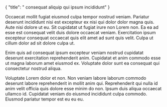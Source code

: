 {
  "title": " consequat aliquip qui ipsum incididunt"
}

Occaecat mollit fugiat eiusmod culpa tempor nostrud veniam. Pariatur deserunt incididunt nisi est excepteur ex nisi qui dolor dolor magna quis. Aute nisi dolore ut eu. Sit cupidatat ut fugiat irure non Lorem non. Ea ea ad esse est consequat velit duis dolore occaecat veniam. Exercitation ipsum excepteur consequat occaecat quis elit amet ad sunt quis velit. Culpa ut cillum dolor ad sit dolore culpa ut.

Enim quis ad consequat ipsum excepteur veniam nostrud cupidatat deserunt exercitation reprehenderit anim. Cupidatat et anim commodo esse ut magna laborum amet eiusmod ex. Voluptate dolor sunt ea consequat qui consectetur nostrud aliqua.

Voluptate Lorem dolor et non. Non veniam labore laborum commodo deserunt labore reprehenderit in mollit anim qui. Reprehenderit qui nulla id anim velit officia quis dolore esse minim do non. Ipsum duis aliqua occaecat ullamco id. Cupidatat veniam do eiusmod incididunt culpa commodo. Eiusmod pariatur tempor est eu eu eu.